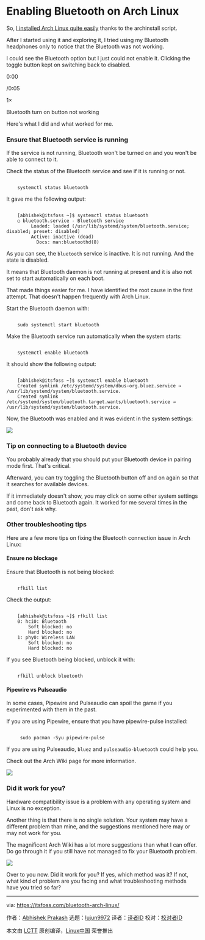 [#]: subject: "Enabling Bluetooth on Arch Linux"
[#]: via: "https://itsfoss.com/bluetooth-arch-linux/"
[#]: author: "Abhishek Prakash https://itsfoss.com/author/abhishek/"
[#]: collector: "lujun9972/lctt-scripts-1693450080"
[#]: translator: " "
[#]: reviewer: " "
[#]: publisher: " "
[#]: url: " "

Enabling Bluetooth on Arch Linux
======

So, [I installed Arch Linux quite easily][1] thanks to the archinstall script.

After I started using it and exploring it, I tried using my Bluetooth headphones only to notice that the Bluetooth was not working.

I could see the Bluetooth option but I just could not enable it. Clicking the toggle button kept on switching back to disabled.

0:00

/0:05

1×

Bluetooth turn on button not working

Here's what I did and what worked for me.

### Ensure that Bluetooth service is running

If the service is not running, Bluetooth won't be turned on and you won't be able to connect to it.

Check the status of the Bluetooth service and see if it is running or not.

```

    systemctl status bluetooth

```

It gave me the following output:

```

    [abhishek@itsfoss ~]$ systemctl status bluetooth
    ○ bluetooth.service - Bluetooth service
         Loaded: loaded (/usr/lib/systemd/system/bluetooth.service; disabled; preset: disabled)
         Active: inactive (dead)
           Docs: man:bluetoothd(8)

```

As you can see, the `bluetooth` service is inactive. It is not running. And the state is disabled.

It means that Bluetooth daemon is not running at present and it is also not set to start automatically on each boot.

That made things easier for me. I have identified the root cause in the first attempt. That doesn't happen frequently with Arch Linux.

Start the Bluetooth daemon with:

```

    sudo systemctl start bluetooth

```

Make the Bluetooth service run automatically when the system starts:

```

    systemctl enable bluetooth

```

It should show the following output:

```

    [abhishek@itsfoss ~]$ systemctl enable bluetooth
    Created symlink /etc/systemd/system/dbus-org.bluez.service → /usr/lib/systemd/system/bluetooth.service.
    Created symlink /etc/systemd/system/bluetooth.target.wants/bluetooth.service → /usr/lib/systemd/system/bluetooth.service.

```

Now, the Bluetooth was enabled and it was evident in the system settings:

![][2]

### Tip on connecting to a Bluetooth device

You probably already that you should put your Bluetooth device in pairing mode first. That's critical.

Afterward, you can try toggling the Bluetooth button off and on again so that it searches for available devices.

If it immediately doesn't show, you may click on some other system settings and come back to Bluetooth again. It worked for me several times in the past, don't ask why.

### Other troubleshooting tips

Here are a few more tips on fixing the Bluetooth connection issue in Arch Linux:

#### Ensure no blockage

Ensure that Bluetooth is not being blocked:

```

    rfkill list

```

Check the output:

```

    [abhishek@itsfoss ~]$ rfkill list
    0: hci0: Bluetooth
        Soft blocked: no
        Hard blocked: no
    1: phy0: Wireless LAN
        Soft blocked: no
        Hard blocked: no

```

If you see Bluetooth being blocked, unblock it with:

```

    rfkill unblock bluetooth

```

#### Pipewire vs Pulseaudio

In some cases, Pipewire and Pulseaudio can spoil the game if you experimented with them in the past.

If you are using Pipewire, ensure that you have pipewire-pulse installed:

```

     sudo pacman -Syu pipewire-pulse

```

If you are using Pulseaudio, `bluez` and `pulseaudio-bluetooth` could help you.

Check out the Arch Wiki page for more information.

![][3]

### Did it work for you?

Hardware compatibility issue is a problem with any operating system and Linux is no exception.

Another thing is that there is no single solution. Your system may have a different problem than mine, and the suggestions mentioned here may or may not work for you.

The magnificent Arch Wiki has a lot more suggestions than what I can offer. Do go through it if you still have not managed to fix your Bluetooth problem.

![][3]

Over to you now. Did it work for you? If yes, which method was it? If not, what kind of problem are you facing and what troubleshooting methods have you tried so far?

--------------------------------------------------------------------------------

via: https://itsfoss.com/bluetooth-arch-linux/

作者：[Abhishek Prakash][a]
选题：[lujun9972][b]
译者：[译者ID](https://github.com/译者ID)
校对：[校对者ID](https://github.com/校对者ID)

本文由 [LCTT](https://github.com/LCTT/TranslateProject) 原创编译，[Linux中国](https://linux.cn/) 荣誉推出

[a]: https://itsfoss.com/author/abhishek/
[b]: https://github.com/lujun9972
[1]: https://www.youtube.com/watch?v=WksxVLrALhg
[2]: https://itsfoss.com/content/images/2023/11/bluetooth-working-arch-linux.png
[3]: https://wiki.archlinux.org/favicon.ico
